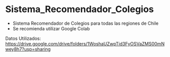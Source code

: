 # Sistema_Recomendador_Colegios
- Sistema Recomendador de Colegios para todas las regiones de Chile
- Se recomienda utilizar Google Colab

Datos Utilizados:
https://drive.google.com/drive/folders/1WoshaUZwpTid3FyOSVaZMS00mNwey8h7?usp=sharing


